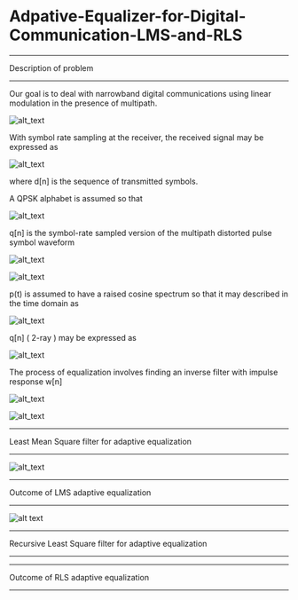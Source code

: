 # Adpative-Equalizer-for-Digital-Communication-LMS-and-RLS

---

Description of problem 

---

Our goal is to deal with narrowband digital communications using linear modulation in the presence of multipath.

![alt_text](https://github.com/wei-lin-liao/Communication-System-and-Signal-Processing/blob/master/Adpative-Equalizer-for-Digital-Communication-LMS-and-RLS/images/Multipath-effect-block-diagram.PNG)

With symbol rate sampling at the receiver, the received signal may be expressed as

![alt_text](https://github.com/wei-lin-liao/Communication-System-and-Signal-Processing/blob/master/Adpative-Equalizer-for-Digital-Communication-LMS-and-RLS/images/Sample-at-the-receiver.PNG)

where d[n] is the sequence of transmitted symbols.

A QPSK alphabet is assumed so that

![alt_text](https://github.com/wei-lin-liao/Communication-System-and-Signal-Processing/blob/master/Adpative-Equalizer-for-Digital-Communication-LMS-and-RLS/images/Transmitted-signal.PNG)

q[n] is the symbol-rate sampled version of the multipath distorted pulse symbol waveform

![alt_text](https://github.com/wei-lin-liao/Communication-System-and-Signal-Processing/blob/master/Adpative-Equalizer-for-Digital-Communication-LMS-and-RLS/images/Symbol-rate-sampled-version-of-the-multipath-distorted-pulse-symbol-waveform.PNG)

![alt_text](https://github.com/wei-lin-liao/Communication-System-and-Signal-Processing/blob/master/Adpative-Equalizer-for-Digital-Communication-LMS-and-RLS/images/Waveform-description.PNG)

p(t) is assumed to have a raised cosine spectrum so that it may described in the time domain as

![alt_text](https://github.com/wei-lin-liao/Communication-System-and-Signal-Processing/blob/master/Adpative-Equalizer-for-Digital-Communication-LMS-and-RLS/images/Raised-cosine.PNG)

q[n] ( 2-ray ) may be expressed as 

![alt_text](https://github.com/wei-lin-liao/Communication-System-and-Signal-Processing/blob/master/Adpative-Equalizer-for-Digital-Communication-LMS-and-RLS/images/Distorted-waveform.PNG)

The process of equalization involves finding an inverse filter with impulse response w[n]

![alt_text](https://github.com/wei-lin-liao/Communication-System-and-Signal-Processing/blob/master/Adpative-Equalizer-for-Digital-Communication-LMS-and-RLS/images/Filter-block-diagram.PNG)

![alt_text](https://github.com/wei-lin-liao/Communication-System-and-Signal-Processing/blob/master/Adpative-Equalizer-for-Digital-Communication-LMS-and-RLS/images/Filter-taps-and-sequence-of-recerived-symbols.PNG)

---

Least Mean Square filter for adaptive equalization

---

![alt_text](https://github.com/wei-lin-liao/Communication-System-and-Signal-Processing/blob/master/Adpative-Equalizer-for-Digital-Communication-LMS-and-RLS/images/LMS-algorithm.PNG)

---

Outcome of LMS adaptive equalization

---

![alt text](https://github.com/wei-lin-liao/Communication-System-and-Signal-Processing/blob/master/Adpative-Equalizer-for-Digital-Communication-LMS-and-RLS/images/LMS%20filter%20equlization%20for%20QPSK.png)

---

Recursive Least Square filter for adaptive equalization

---






---

Outcome of RLS adaptive equalization

---




